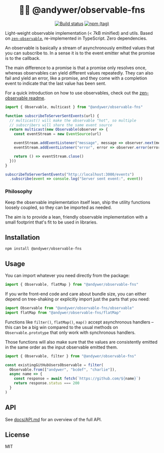 <h1 align="center">
  🕵️‍♀️ @andywer/observable-fns
</h1>

<p align="center">
  <a href="https://travis-ci.org/andywer/observable-fns" target="_blank"><img alt="Build status" src="https://img.shields.io/travis/andywer/observable-fns/master.svg?style=flat-square"></a>
  <a href="https://www.npmjs.com/package/@andywer/observable-fns" target="_blank"><img alt="npm (tag)" src="https://img.shields.io/npm/v/@andywer/observable-fns.svg?style=flat-square"></a>
</p>

Light-weight observable implementation (< 7kB minified) and utils. Based on [`zen-observable`](https://github.com/zenparsing/zen-observable), re-implemented in TypeScript. Zero dependencies.

An observable is basically a stream of asynchronously emitted values that you can subscribe to. In a sense it is to the event emitter what the promise is to the callback.

The main difference to a promise is that a promise only resolves once, whereas observables can yield different values repeatedly. They can also fail and yield an error, like a promise, and they come with a completion event to indicate that the last value has been sent.

For a quick introduction on how to use observables, check out the [zen-observable readme](https://github.com/zenparsing/zen-observable).

```js
import { Observable, multicast } from "@andywer/observable-fns"

function subscribeToServerSentEvents(url) {
  // multicast() will make the observable "hot", so multiple
  // subscribers will share the same event source
  return multicast(new Observable(observer => {
    const eventStream = new EventSource(url)

    eventStream.addEventListener("message", message => observer.next(message))
    eventStream.addEventListener("error", error => observer.error(error))

    return () => eventStream.close()
  }))
}

subscribeToServerSentEvents("http://localhost:3000/events")
  .subscribe(event => console.log("Server sent event:", event))
```

### Philosophy

Keep the observable implementation itself lean, ship the utility functions loosely coupled, so they can be imported as needed.

The aim is to provide a lean, friendly observable implementation with a small footprint that's fit to be used in libraries.

## Installation

```
npm install @andywer/observable-fns
```

## Usage

You can import whatever you need directly from the package:

```js
import { Observable, flatMap } from "@andywer/observable-fns"
```

If you write front-end code and care about bundle size, you can either depend on tree-shaking or explicitly import just the parts that you need:

```js
import Observable from "@andywer/observable-fns/observable"
import flatMap from "@andywer/observable-fns/flatMap"
```

Functions like `filter()`, `flatMap()`, `map()` accept asynchronous handlers – this can be a big win compared to the usual methods on `Observable.prototype` that only work with synchronous handlers.

Those functions will also make sure that the values are consistently emitted in the same order as the input observable emitted them.

```js
import { Observable, filter } from "@andywer/observable-fns"

const existingGitHubUsersObservable = filter(
  Observable.from(["andywer", "bcdef", "charlie"]),
  async name => {
    const response = await fetch(`https://github.com/${name}`)
    return response.status === 200
  }
)
```

## API

See [docs/API.md](./docs/API.md) for an overview of the full API.

## License

MIT
